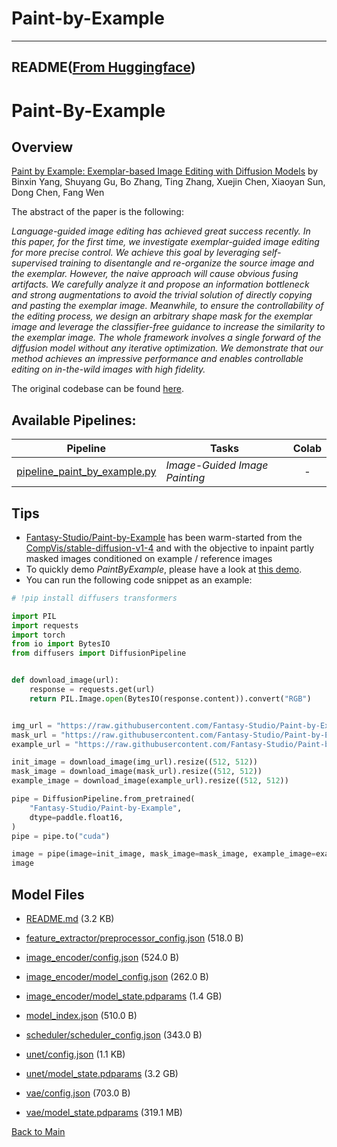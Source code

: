
# Paint-by-Example
---


## README([From Huggingface](https://huggingface.co/Fantasy-Studio/Paint-by-Example))


# Paint-By-Example

## Overview

[Paint by Example: Exemplar-based Image Editing with Diffusion Models](https://arxiv.org/abs/2211.13227) by Binxin Yang, Shuyang Gu, Bo Zhang, Ting Zhang, Xuejin Chen, Xiaoyan Sun, Dong Chen, Fang Wen

The abstract of the paper is the following:

*Language-guided image editing has achieved great success recently. In this paper, for the first time, we investigate exemplar-guided image editing for more precise control. We achieve this goal by leveraging self-supervised training to disentangle and re-organize the source image and the exemplar. However, the naive approach will cause obvious fusing artifacts. We carefully analyze it and propose an information bottleneck and strong augmentations to avoid the trivial solution of directly copying and pasting the exemplar image. Meanwhile, to ensure the controllability of the editing process, we design an arbitrary shape mask for the exemplar image and leverage the classifier-free guidance to increase the similarity to the exemplar image. The whole framework involves a single forward of the diffusion model without any iterative optimization. We demonstrate that our method achieves an impressive performance and enables controllable editing on in-the-wild images with high fidelity.*

The original codebase can be found [here](https://github.com/Fantasy-Studio/Paint-by-Example).

## Available Pipelines:

| Pipeline | Tasks | Colab
|---|---|:---:|
| [pipeline_paint_by_example.py](https://github.com/huggingface/diffusers/blob/main/src/diffusers/pipelines/paint_by_example/pipeline_paint_by_example.py) | *Image-Guided Image Painting* | - |

## Tips

- [Fantasy-Studio/Paint-by-Example](https://huggingface.co/Fantasy-Studio/Paint-by-Example) has been warm-started from the [CompVis/stable-diffusion-v1-4](https://huggingface.co/CompVis/stable-diffusion-v1-4) and with the objective to inpaint partly masked images conditioned on example / reference images
- To quickly demo *PaintByExample*, please have a look at [this demo](https://huggingface.co/spaces/Fantasy-Studio/Paint-by-Example).
- You can run the following code snippet as an example:

```python
# !pip install diffusers transformers

import PIL
import requests
import torch
from io import BytesIO
from diffusers import DiffusionPipeline


def download_image(url):
    response = requests.get(url)
    return PIL.Image.open(BytesIO(response.content)).convert("RGB")


img_url = "https://raw.githubusercontent.com/Fantasy-Studio/Paint-by-Example/main/examples/image/example_1.png"
mask_url = "https://raw.githubusercontent.com/Fantasy-Studio/Paint-by-Example/main/examples/mask/example_1.png"
example_url = "https://raw.githubusercontent.com/Fantasy-Studio/Paint-by-Example/main/examples/reference/example_1.jpg"

init_image = download_image(img_url).resize((512, 512))
mask_image = download_image(mask_url).resize((512, 512))
example_image = download_image(example_url).resize((512, 512))

pipe = DiffusionPipeline.from_pretrained(
    "Fantasy-Studio/Paint-by-Example",
    dtype=paddle.float16,
)
pipe = pipe.to("cuda")

image = pipe(image=init_image, mask_image=mask_image, example_image=example_image).images[0]
image
```



## Model Files

- [README.md](https://paddlenlp.bj.bcebos.com/models/community/Fantasy-Studio/Paint-by-Example/README.md) (3.2 KB)

- [feature_extractor/preprocessor_config.json](https://paddlenlp.bj.bcebos.com/models/community/Fantasy-Studio/Paint-by-Example/feature_extractor/preprocessor_config.json) (518.0 B)

- [image_encoder/config.json](https://paddlenlp.bj.bcebos.com/models/community/Fantasy-Studio/Paint-by-Example/image_encoder/config.json) (524.0 B)

- [image_encoder/model_config.json](https://paddlenlp.bj.bcebos.com/models/community/Fantasy-Studio/Paint-by-Example/image_encoder/model_config.json) (262.0 B)

- [image_encoder/model_state.pdparams](https://paddlenlp.bj.bcebos.com/models/community/Fantasy-Studio/Paint-by-Example/image_encoder/model_state.pdparams) (1.4 GB)

- [model_index.json](https://paddlenlp.bj.bcebos.com/models/community/Fantasy-Studio/Paint-by-Example/model_index.json) (510.0 B)

- [scheduler/scheduler_config.json](https://paddlenlp.bj.bcebos.com/models/community/Fantasy-Studio/Paint-by-Example/scheduler/scheduler_config.json) (343.0 B)

- [unet/config.json](https://paddlenlp.bj.bcebos.com/models/community/Fantasy-Studio/Paint-by-Example/unet/config.json) (1.1 KB)

- [unet/model_state.pdparams](https://paddlenlp.bj.bcebos.com/models/community/Fantasy-Studio/Paint-by-Example/unet/model_state.pdparams) (3.2 GB)

- [vae/config.json](https://paddlenlp.bj.bcebos.com/models/community/Fantasy-Studio/Paint-by-Example/vae/config.json) (703.0 B)

- [vae/model_state.pdparams](https://paddlenlp.bj.bcebos.com/models/community/Fantasy-Studio/Paint-by-Example/vae/model_state.pdparams) (319.1 MB)


[Back to Main](../../)